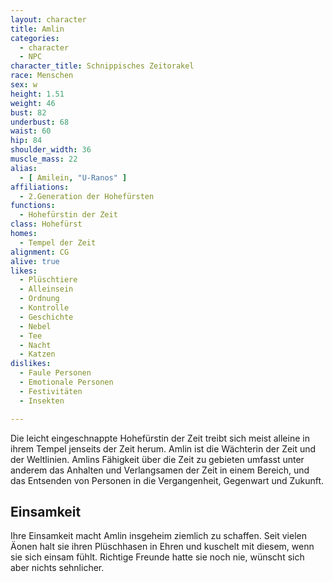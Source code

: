 ```yaml
---
layout: character
title: Amlin
categories:
  - character
  - NPC
character_title: Schnippisches Zeitorakel
race: Menschen
sex: w
height: 1.51
weight: 46
bust: 82
underbust: 68
waist: 60
hip: 84
shoulder_width: 36
muscle_mass: 22
alias:
  - [ Amilein, "U-Ranos" ]
affiliations:
  - 2.Generation der Hohefürsten
functions:
  - Hohefürstin der Zeit
class: Hohefürst
homes:
  - Tempel der Zeit
alignment: CG
alive: true
likes:
  - Plüschtiere
  - Alleinsein
  - Ordnung
  - Kontrolle
  - Geschichte
  - Nebel
  - Tee
  - Nacht
  - Katzen
dislikes:
  - Faule Personen
  - Emotionale Personen
  - Festivitäten
  - Insekten

---
```


Die leicht eingeschnappte Hohefürstin der Zeit treibt sich meist alleine in ihrem Tempel jenseits der Zeit herum. Amlin
ist die Wächterin der Zeit und der Weltlinien. Amlins Fähigkeit über die Zeit zu gebieten umfasst unter anderem das
Anhalten und Verlangsamen der Zeit in einem Bereich, und das Entsenden von Personen in die Vergangenheit, Gegenwart und
Zukunft.

<!--more-->

## Einsamkeit

Ihre Einsamkeit macht Amlin insgeheim ziemlich zu schaffen. Seit vielen Äonen halt sie ihren Plüschhasen in Ehren und
kuschelt mit diesem, wenn sie sich einsam fühlt. Richtige Freunde hatte sie noch nie, wünscht sich aber nichts
sehnlicher.